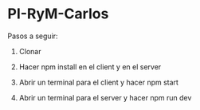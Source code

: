 # PI-RyM-Carlos

Pasos a seguir:

1. Clonar

2. Hacer npm install en el client y en el server

3. Abrir un terminal para el client y hacer npm start

4. Abrir un terminal para el server y hacer npm run dev

